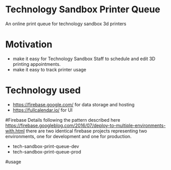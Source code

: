 # Technology Sandbox Printer Queue
An online print queue for technology sandbox 3d printers

# Motivation
- make it easy for Technology Sandbox Staff to schedule and edit 3D printing appointments.
- make it easy to track printer usage

# Technology used
- https://firebase.google.com/ for data storage and hosting
- https://fullcalendar.io/ for UI

#Firebase Details
following the pattern described here https://firebase.googleblog.com/2016/07/deploy-to-multiple-environments-with.html
there are two identical firebase projects representing two environments, one for development and one for production.

- tech-sandbox-print-queue-dev
- tech-sandbox-print-queue-prod

#usage

